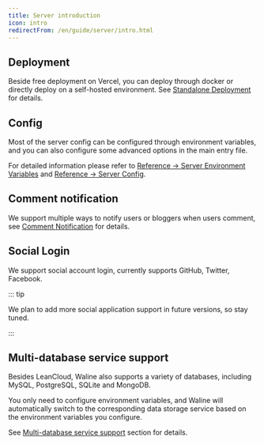 ```yaml
---
title: Server introduction
icon: intro
redirectFrom: /en/guide/server/intro.html
---
```


## Deployment

Beside free deployment on Vercel, you can deploy through docker or directly deploy on a self-hosted environment. See [Standalone Deployment](./../deploy/vps.md) for details.

## Config

Most of the server config can be configured through environment variables, and you can also configure some advanced options in the main entry file.

For detailed information please refer to [Reference → Server Environment Variables](../../reference/server/env.md) and [Reference → Server Config](../../reference/server/config.md).

## Comment notification

We support multiple ways to notify users or bloggers when users comment, see [Comment Notification](../features/notification.md) for details.

## Social Login

We support social account login, currently supports GitHub, Twitter, Facebook.

::: tip

We plan to add more social application support in future versions, so stay tuned.

:::

## Multi-database service support

Besides LeanCloud, Waline also supports a variety of databases, including MySQL, PostgreSQL, SQLite and MongoDB.

You only need to configure environment variables, and Waline will automatically switch to the corresponding data storage service based on the environment variables you configure.

See [Multi-database service support](../database.md) section for details.
